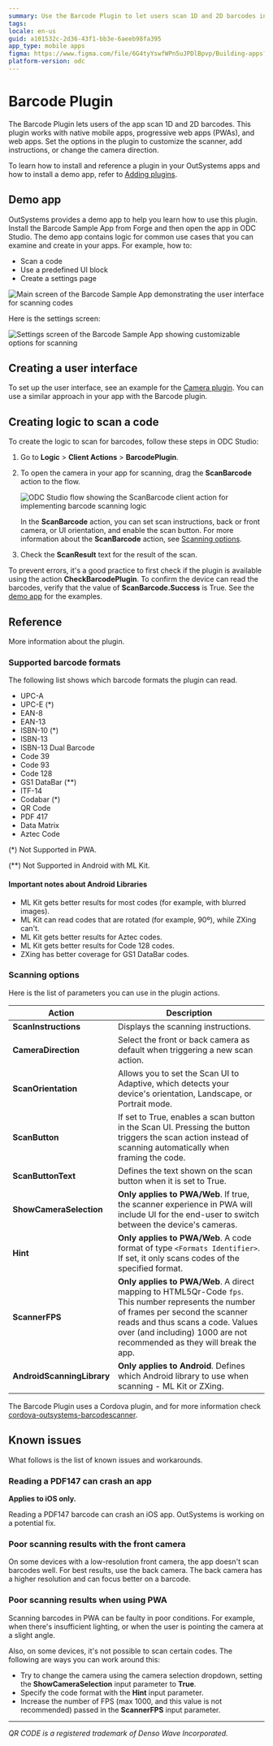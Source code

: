 ```yaml
---
summary: Use the Barcode Plugin to let users scan 1D and 2D barcodes in native mobile apps, PWAs, and web apps.
tags:
locale: en-us
guid: a101532c-2d36-43f1-bb3e-6aeeb98fa395
app_type: mobile apps
figma: https://www.figma.com/file/6G4tyYswfWPn5uJPDlBpvp/Building-apps?type=design&node-id=3202%3A7458&t=ZwHw8hXeFhwYsO5V-1
platform-version: odc
---
```

# Barcode Plugin

The Barcode Plugin lets users of the app scan 1D and 2D barcodes. This plugin works with native mobile apps, progressive web apps (PWAs), and web apps. Set the options in the plugin to customize the scanner, add instructions, or change the camera direction.

<div class="info" markdown="1">

To learn how to install and reference a plugin in your OutSystems apps and how to install a demo app, refer to  [Adding plugins](../intro.md#adding-plugins).

</div>

## Demo app

OutSystems provides a demo app to help you learn how to use this plugin. Install the Barcode Sample App from Forge and then open the app in ODC Studio. The demo app contains logic for common use cases that you can examine and create in your apps. For example, how to:

* Scan a code
* Use a predefined UI block
* Create a settings page

![Main screen of the Barcode Sample App demonstrating the user interface for scanning codes](images/sample-app-main.png "Demo App Main Screen")

Here is the settings screen:

![Settings screen of the Barcode Sample App showing customizable options for scanning](images/sample-app-settings.png "Demo App Settings Screen")

## Creating a user interface

To set up the user interface, see an example for the [Camera plugin](../camera/intro.md#creating-a-user-interface). You can use a similar approach in your app with the Barcode plugin.

## Creating logic to scan a code

To create the logic to scan for barcodes, follow these steps in ODC Studio:

1. Go to **Logic** > **Client Actions** > **BarcodePlugin**.

2. To open the camera in your app for scanning, drag the **ScanBarcode** action to the flow.

    ![ODC Studio flow showing the ScanBarcode client action for implementing barcode scanning logic](images/client-action-odcs.png "Client Action to Scan a Barcode")

    In the **ScanBarcode** action, you can set scan instructions, back or front camera, or UI orientation, and enable the scan button. For more information about the **ScanBarcode** action, see [Scanning options](#scanning-options).

3. Check the **ScanResult** text for the result of the scan.

To prevent errors, it's a good practice to first check if the plugin is available using the action **CheckBarcodePlugin**. To confirm the device can read the barcodes, verify that the value of **ScanBarcode.Success** is True. See the [demo app](#demo-app) for the examples.

## Reference

More information about the plugin.

### Supported barcode formats

The following list shows which barcode formats the plugin can read.

* UPC-A
* UPC-E (*)
* EAN-8 
* EAN-13 
* ISBN-10 (*)
* ISBN-13 
* ISBN-13 Dual Barcode 
* Code 39 
* Code 93
* Code 128 
* GS1 DataBar (**)
* ITF-14 
* Codabar (*)
* QR Code 
* PDF 417 
* Data Matrix 
* Aztec Code 

(*) Not Supported in PWA.

(**) Not Supported in Android with ML Kit.

#### Important notes about Android Libraries

* ML Kit gets better results for most codes (for example, with blurred images).
* ML Kit can read codes that are rotated (for example, 90º), while ZXing can't.
* ML Kit gets better results for Aztec codes.
* ML Kit gets better results for Code 128 codes.
* ZXing has better coverage for GS1 DataBar codes.

### Scanning options

Here is the list of parameters you can use in the plugin actions.

| Action                   | Description                                   | 
| ------------------------ | --------------------------------------------- | 
| **ScanInstructions**    | Displays the scanning instructions. |
| **CameraDirection**    | Select the front or back camera as default when triggering a new scan action. |
| **ScanOrientation**    | Allows you to set the Scan UI to Adaptive, which detects your device's orientation, Landscape, or Portrait mode. |
| **ScanButton**    | If set to True, enables a scan button in the Scan UI. Pressing the button triggers the scan action instead of scanning automatically when framing the code. |
| **ScanButtonText**    | Defines the text shown on the scan button when it is set to True. |
| **ShowCameraSelection**    | **Only applies to PWA/Web**. If true, the scanner experience in PWA will include UI for the end-user to switch between the device's cameras. |
| **Hint**    | **Only applies to PWA/Web**. A code format of type `<Formats Identifier>`. If set, it only scans codes of the specified format. |
| **ScannerFPS**    | **Only applies to PWA/Web**. A direct mapping to HTML5Qr-Code `fps`. This number represents the number of frames per second the scanner reads and thus scans a code. Values over (and including) 1000 are not recommended as they will break the app. |
| **AndroidScanningLibrary**    | **Only applies to Android**. Defines which Android library to use when scanning - ML Kit or ZXing. |

The Barcode Plugin uses a Cordova plugin, and for more information check [cordova-outsystems-barcodescanner](https://github.com/OutSystems/cordova-outsystems-barcodescanner).

## Known issues

What follows is the list of known issues and workarounds.  

### Reading a PDF147 can crash an app

**Applies to iOS only.**

Reading a PDF147 barcode can crash an iOS app. OutSystems is working on a potential fix.

### Poor scanning results with the front camera

On some devices with a low-resolution front camera, the app doesn't scan barcodes well. For best results, use the back camera. The back camera has a higher resolution and can focus better on a barcode.

### Poor scanning results when using PWA

Scanning barcodes in PWA can be faulty in poor conditions. For example, when there's insufficient lighting, or when the user is pointing the camera at a slight angle.

Also, on some devices, it's not possible to scan certain codes. The following are ways you can work around this:
* Try to change the camera using the camera selection dropdown, setting the **ShowCameraSelection** input parameter to **True**.
* Specify the code format with the **Hint** input parameter.
* Increase the number of FPS (max 1000, and this value is not recommended) passed in the **ScannerFPS** input parameter.

______________________________________________________________
_QR CODE is a registered trademark of Denso Wave Incorporated._
